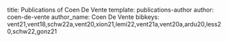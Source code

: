 title: Publications of Coen De Vente
template: publications-author
author: coen-de-vente
author_name: Coen De Vente
bibkeys: vent21,vent18,schw22a,vent20,xion21,lemi22,vent21a,vent20a,ardu20,less20,schw22,gonz21